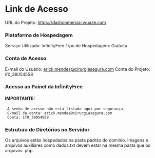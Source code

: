 # Link de Acesso
 URL do Projeto: https://dashcomercial.wuaze.com

### Plataforma de Hospedagem
 Serviço Utilizado: InfinityFree
 Tipo de Hospedagem: Gratuita

### Conta de Acesso
 E-mail do Usuário: erick.mendes@cirurgiasegura.com
 Conta do Projeto: if0_39054558

### Acesso ao Painel da InfinityFree
 #### IMPORTANTE:
     A senha de acesso não está listada aqui por segurança.
     E-mail da conta: erick.mendes@cirurgiasegura.com
     Conta: if0_39054558

### Estrutura de Diretórios no Servidor
 Os arquivos estão hospedados na pasta padrão do domínio.
 Imagens e arquivos auxiliares como dados.txt devem estar na mesma pasta que os arquivos .php.
